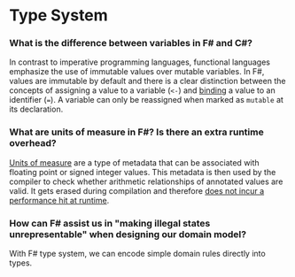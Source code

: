 # Type System
### What is the difference between variables in F# and C#?

In contrast to imperative programming languages, functional languages emphasize the use of immutable values over mutable variables. In F#, values  are immutable by default and there is a clear distinction between the concepts of assigning a value to a variable (`<-`) and [binding](https://docs.microsoft.com/en-us/dotnet/fsharp/language-reference/functions/let-bindings) a value to an identifier (`=`). A variable can only be reassigned when marked as `mutable` at its declaration.

### What are units of measure in F#? Is there an extra runtime overhead?

[Units of measure](https://docs.microsoft.com/en-us/dotnet/fsharp/language-reference/units-of-measure) are a type of metadata that can be associated with floating point or signed integer values. This metadata is then used by the compiler to check whether arithmetic relationships of annotated values are valid. It gets erased during compilation and therefore [does not incur a performance hit at runtime](https://docs.microsoft.com/en-us/dotnet/fsharp/language-reference/units-of-measure#units-at-runtime).

### How can F# assist us in "making illegal states unrepresentable" when designing our domain model?

With F# type system, we can encode simple domain rules directly into types.

<!-- up -->
